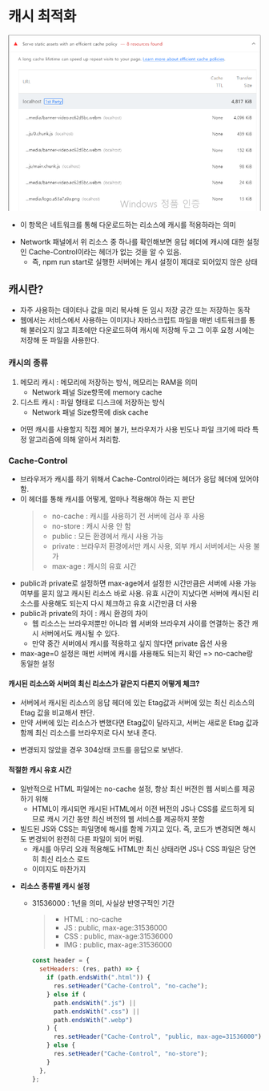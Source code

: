 # 캐시 최적화

![](a.png)

- 이 항목은 네트워크를 통해 다운로드하는 리소스에 캐시를 적용하라는 의미

* Networtk 패널에서 위 리소스 중 하나를 확인해보면 응답 헤더에 캐시에 대한 설정인 Cache-Control이라는 헤더가 없는 것을 알 수 있음.
  - 즉, npm run start로 실행한 서버에는 캐시 설정이 제대로 되어있지 않은 상태

## 캐시란?

- 자주 사용하는 데이터나 값을 미리 복사해 둔 임시 저장 공간 또는 저장하는 동작
- 웹에서는 서비스에서 사용하는 이미지나 자바스크립트 파일을 매번 네트워크를 통해 불러오지 않고 최초에만 다운로드하여 캐시에 저장해 두고 그 이후 요청 시에는 저장해 둔 파일을 사용한다.

### 캐시의 종류

1. 메모리 캐시 : 메모리에 저장하는 방식, 메모리는 RAM을 의미
   - Network 패널 Size항목에 memory cache
2. 디스트 캐시 : 파일 형태로 디스크에 저장하는 방식
   - Network 패널 Size항목에 disk cache

- 어떤 캐시를 사용할지 직접 제어 불가, 브라우저가 사용 빈도나 파일 크기에 따라 특정 알고리즘에 의해 알아서 처리함.

### Cache-Control

- 브라우저가 캐시를 하기 위해서 Cache-Control이라는 헤더가 응답 헤더에 있어야 함.
- 이 헤더를 통해 캐시를 어떻게, 얼마나 적용해야 하는 지 판단
  > - no-cache : 캐시를 사용하기 전 서버에 검사 후 사용
  > - no-store : 캐시 사용 안 함
  > - public : 모든 환경에서 캐시 사용 가능
  > - private : 브라우저 환경에서만 캐시 사용, 외부 캐시 서버에서는 사용 불가
  > - max-age : 캐시의 유효 시간

* public과 private로 설정하면 max-age에서 설정한 시간만큼은 서버에 사용 가능 여부를 묻지 않고 캐시된 리소스 바로 사용. 유효 시간이 지났다면 서버에 캐시된 리소스를 사용해도 되는지 다시 체크하고 유효 시간만큼 더 사용
* public과 private의 차이 : 캐시 환경의 차이
  - 웹 리소스는 브라우저뿐만 아니라 웹 서버와 브라우저 사이를 연결하는 중간 캐시 서버에서도 캐시될 수 있다.
  - 만약 중간 서버에서 캐시를 적용하고 싶지 않다면 private 옵션 사용
* max-age=0 설정은 매번 서버에 캐시를 사용해도 되는지 확인 => no-cache랑 동일한 설정

#### 캐시된 리소스와 서버의 최신 리소스가 같은지 다른지 어떻게 체크?

- 서버에서 캐시된 리소스의 응답 헤더에 있는 Etag값과 서버에 있는 최신 리소스의 Etag 값을 비교해서 판단.
- 만약 서버에 있는 리소스가 변했다면 Etag값이 달라지고, 서버는 새로운 Etag 값과 함께 최신 리소스를 브라우저로 다시 보내 준다.

* 변경되지 않았을 경우 304상태 코드를 응답으로 보낸다.

#### 적절한 캐시 유효 시간

- 일반적으로 HTML 파일에는 no-cache 설정, 항상 최신 버전읜 웹 서비스를 제공하기 위해
  - HTML이 캐시되면 캐시된 HTML에서 이전 버전의 JS나 CSS를 로드하게 되므로 캐시 기간 동안 최신 버전의 웹 서비스를 제공하지 못함
- 빌드된 JS와 CSS는 파일명에 해시를 함께 가지고 있다. 즉, 코드가 변경되면 해시도 변경되어 완전히 다른 파일이 되어 버림.
  - 캐시를 아무리 오래 적용해도 HTML만 최신 상태라면 JS나 CSS 파일은 당연히 최신 리소스 로드
  - 이미지도 마찬가지

* **리소스 종류별 캐시 설정**

  - 31536000 : 1년을 의미, 사실상 반영구적인 기간

    > - HTML : no-cache
    > - JS : public, max-age:31536000
    > - CSS : public, max-age:31536000
    > - IMG : public, max-age:31536000

    ```js
    const header = {
      setHeaders: (res, path) => {
        if (path.endsWith(".html")) {
          res.setHeader("Cache-Control", "no-cache");
        } else if (
          path.endsWith(".js") ||
          path.endsWith(".css") ||
          path.endsWith(".webp")
        ) {
          res.setHeader("Cache-Control", "public, max-age=31536000");
        } else {
          res.setHeader("Cache-Control", "no-store");
        }
      },
    };
    ```
